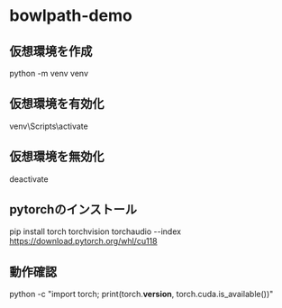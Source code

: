 # bowlpath-demo

## 仮想環境を作成

python -m venv venv

## 仮想環境を有効化

venv\Scripts\activate

## 仮想環境を無効化

deactivate

## pytorchのインストール

pip install torch torchvision torchaudio --index https://download.pytorch.org/whl/cu118

## 動作確認

python -c "import torch; print(torch.__version__, torch.cuda.is_available())"
